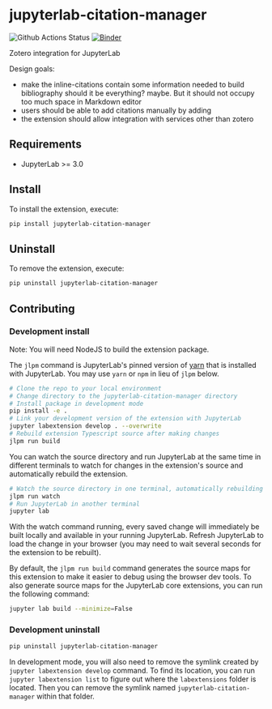 # jupyterlab-citation-manager

![Github Actions Status](https://github.com/krassowski/jupyterlab-citation-manager/workflows/Build/badge.svg)
[![Binder](https://mybinder.org/badge_logo.svg)](https://mybinder.org/v2/gh/krassowski/jupyterlab-citation-manager/main?urlpath=lab)

Zotero integration for JupyterLab

Design goals:

- make the inline-citations contain some information needed to build bibliography
  should it be everything? maybe. But it should not occupy too much space in Markdown editor
- users should be able to add citations manually by adding <cite>
- the extension should allow integration with services other than zotero


## Requirements

* JupyterLab >= 3.0

## Install

To install the extension, execute:

```bash
pip install jupyterlab-citation-manager
```

## Uninstall

To remove the extension, execute:

```bash
pip uninstall jupyterlab-citation-manager
```


## Contributing

### Development install

Note: You will need NodeJS to build the extension package.

The `jlpm` command is JupyterLab's pinned version of
[yarn](https://yarnpkg.com/) that is installed with JupyterLab. You may use
`yarn` or `npm` in lieu of `jlpm` below.

```bash
# Clone the repo to your local environment
# Change directory to the jupyterlab-citation-manager directory
# Install package in development mode
pip install -e .
# Link your development version of the extension with JupyterLab
jupyter labextension develop . --overwrite
# Rebuild extension Typescript source after making changes
jlpm run build
```

You can watch the source directory and run JupyterLab at the same time in different terminals to watch for changes in the extension's source and automatically rebuild the extension.

```bash
# Watch the source directory in one terminal, automatically rebuilding when needed
jlpm run watch
# Run JupyterLab in another terminal
jupyter lab
```

With the watch command running, every saved change will immediately be built locally and available in your running JupyterLab. Refresh JupyterLab to load the change in your browser (you may need to wait several seconds for the extension to be rebuilt).

By default, the `jlpm run build` command generates the source maps for this extension to make it easier to debug using the browser dev tools. To also generate source maps for the JupyterLab core extensions, you can run the following command:

```bash
jupyter lab build --minimize=False
```

### Development uninstall

```bash
pip uninstall jupyterlab-citation-manager
```

In development mode, you will also need to remove the symlink created by `jupyter labextension develop`
command. To find its location, you can run `jupyter labextension list` to figure out where the `labextensions`
folder is located. Then you can remove the symlink named `jupyterlab-citation-manager` within that folder.
